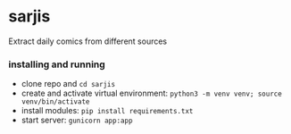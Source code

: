 # sarjis
Extract daily comics from different sources


### installing and running

- clone repo and `cd sarjis`
- create and activate virtual environment: `python3 -m venv venv; source venv/bin/activate`
- install modules: `pip install requirements.txt`
- start server: `gunicorn app:app`
